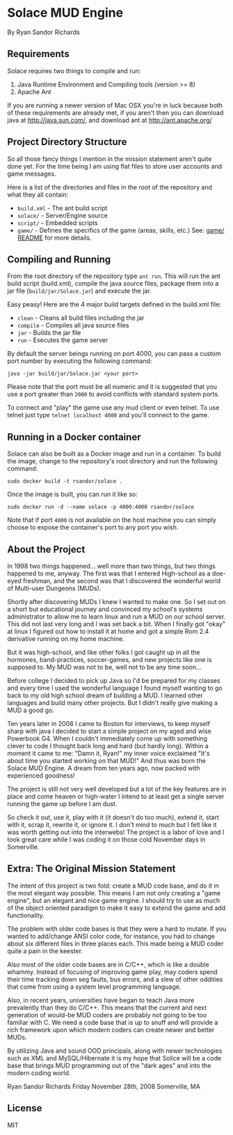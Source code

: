 # Solace MUD Engine
By Ryan Sandor Richards

## Requirements

Solace requires two things to compile and run:

1. Java Runtime Environment and Compiling tools (version >= 8)
2. Apache Ant

If you are running a newer version of Mac OSX you're in luck because both of
these requirements are already met, if you aren't then you can download java
at http://java.sun.com/, and download ant at http://ant.apache.org/

## Project Directory Structure
So all those fancy things I mention in the mission statement aren't quite done
yet. For the time being I am using flat files to store user accounts and game
messages.

Here is a list of the directories and files in the root of the repository and
what they all contain:

* `build.xml` - The ant build script
* `solace/` - Server/Engine source
* `script/` - Embedded scripts
* `game/` - Defines the specifics of the game (areas, skills, etc.)
  See: [game/ README](./game/README.md) for more details.

## Compiling and Running

From the root directory of the repository type `ant run`. This will run the
ant build script (build.xml), compile the java source files, package them into
a jar file (`build/jar/Solace.jar`) and execute the jar.

Easy peasy! Here are the 4 major build targets defined in the build.xml file:

* `clean` - Cleans all build files including the jar
* `compile` - Compiles all java source files
* `jar` - Builds the jar file
* `run` - Executes the game server

By default the server beings running on port 4000, you can pass a custom port
number by executing the following command:

	java -jar build/jar/Solace.jar <your port>

Please note that the port must be all numeric and it is suggested that you use
a port greater than `2000` to avoid conflicts with standard system ports.

To connect and "play" the game use any mud client or even telnet. To use telnet
just type `telnet localhost 4000` and you'll connect to the game.

## Running in a Docker container

Solace can also be built as a Docker image and run in a container. To build
the image, change to the repository's root directory and run the following
command:

```
sudo docker build -t rsandor/solace .
```

Once the image is built, you can run it like so:

```
sudo docker run -d --name solace -p 4000:4000 rsandor/solace
```

Note that if port `4000` is not available on the host machine you can simply
choose to expose the container's port to any port you wish.


## About the Project

In 1998 two things happened... well more than two things, but two things
happened to me, anyway. The first was that I entered High-school as a doe-eyed
freshman, and the second was that I discovered the wonderful world of Multi-user
Dungeons (MUDs).

Shortly after discovering MUDs I knew I wanted to make one. So I set out on a
short but educational journey and convinced my school's systems administrator
to allow me to learn linux and run a MUD on our school server. This did not
last very long and I was set back a bit. When I finally got "okay" at linux I
figured out how to install it at home and got a simple Rom 2.4 derivative
running on my home machine.

But it was high-school, and like other folks I got caught up in all the
hormones, band-practices, soccer-games, and new projects like one is supposed
to. My MUD was not to be, well not to be any time soon...

Before college I decided to pick up Java so I'd be prepared for my classes and
every time I used the wonderful language I found myself wanting to go back to
my old high school dream of building a MUD. I learned other languages and
build many other projects. But I didn't really give making a MUD a good go.

Ten years later in 2008 I came to Boston for interviews, to keep myself sharp
with java I decided to start a simple project on my aged and wise Powerbook G4.
When I couldn't immediately come up with something clever to code I thought
back long and hard (but hardly long). Within a moment it came to me: "Damn it,
Ryan!" my inner voice exclaimed "It's about time you started working on that
MUD!" And thus was born the Solace MUD Engine. A dream from ten years ago, now
packed with experienced goodness!

The project is still not very well developed but a lot of the key features are
in place and come heaven or high-water I intend to at least get a single server
running the game up before I am dust.

So check it out, use it, play with it (it doesn't do too much), extend it,
start with it, scrap it, rewrite it, or ignore it. I don't mind to much but I
felt like it was worth getting out into the interwebs! The project is a labor
of love and I took great care while I was coding it on those cold November days
in Somerville.

## Extra: The Original Mission Statement

The intent of this project is two fold: create a MUD code base, and do it in
the most elegant way possible. This means I am not only creating a "game
engine", but an elegant and nice game engine. I should try to use as much of the
object oriented paradigm to make it easy to extend the game and add
functionality.

The problem with older code bases is that they were a hard to mutate. If you
wanted to add/change ANSI color code, for instance, you had to change about six
different files in three places each. This made being a MUD coder quite a pain
in the keester.

Also most of the older code bases are in C/C++, which is like a double whammy.
Instead of focusing of improving game play, may coders spend their time tracking
down seg faults, bus errors, and a slew of other oddities that come from using
a system level programming language.

Also, in recent years, universities have began to teach Java more prevalently
than they do C/C++. This means that the current and next generation of would-be
MUD coders are probably not going to be too familiar with C. We need a code base
that is up to snuff and will provide a rich framework upon which modern coders
can create newer and better MUDs.

By utilizing Java and sound OOD principals, along with newer technologies such
as XML and MySQL/Hibernate it is my hope that Solice will be a code base that
brings MUD programming out of the "dark ages" and into the modern coding world.

Ryan Sandor Richards
Friday November 28th, 2008
Somerville, MA

## License
MIT
